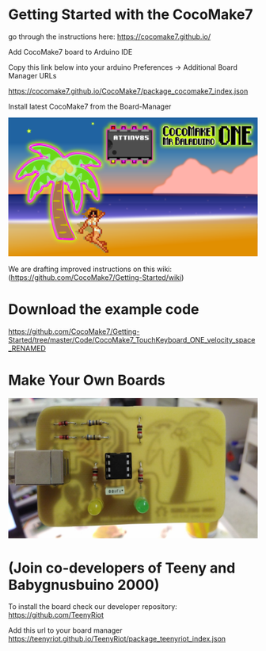 # Getting Started with the CocoMake7

go through the instructions here: https://cocomake7.github.io/

Add CocoMake7 board to Arduino IDE

Copy this link below into your arduino Preferences -> Additional Board Manager URLs

https://cocomake7.github.io/CocoMake7/package_cocomake7_index.json

Install latest CocoMake7 from the Board-Manager

![MrBaladuino ONE using Attiny85](https://raw.githubusercontent.com/CocoMake7/Getting-Started/master/photos/graphics/CocoMakeBeach85.png)

We are drafting improved instructions on this wiki: (https://github.com/CocoMake7/Getting-Started/wiki)

# Download the example code

https://github.com/CocoMake7/Getting-Started/tree/master/Code/CocoMake7_TouchKeyboard_ONE_velocity_space_RENAMED

# Make Your Own Boards

![MrBaladuino ONE DIL-Version](https://raw.githubusercontent.com/CocoMake7/Getting-Started/master/photos/boards_variants/MrBaladuino_DIL-version.jpg)

# (Join co-developers of Teeny and Babygnusbuino 2000)

To install the board check our developer repository: https://github.com/TeenyRiot

Add this url to your board manager https://teenyriot.github.io/TeenyRiot/package_teenyriot_index.json





